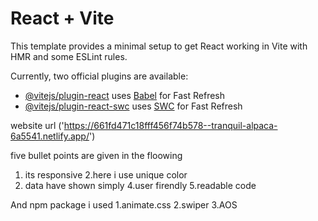 # React + Vite

This template provides a minimal setup to get React working in Vite with HMR and some ESLint rules.

Currently, two official plugins are available:

- [@vitejs/plugin-react](https://github.com/vitejs/vite-plugin-react/blob/main/packages/plugin-react/README.md) uses [Babel](https://babeljs.io/) for Fast Refresh
- [@vitejs/plugin-react-swc](https://github.com/vitejs/vite-plugin-react-swc) uses [SWC](https://swc.rs/) for Fast Refresh


website url ('https://661fd471c18fff456f74b578--tranquil-alpaca-6a5541.netlify.app/')

five bullet points are given in the floowing
1. its responsive
2.here i use unique color
3. data have shown simply
4.user firendly
5.readable code

And npm package i used
1.animate.css
2.swiper
3.AOS